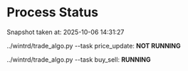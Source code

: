 # Process Status

Snapshot taken at: 2025-10-06 14:31:27

../wintrd/trade_algo.py --task price_update: **NOT RUNNING**

../wintrd/trade_algo.py --task buy_sell: **RUNNING**

